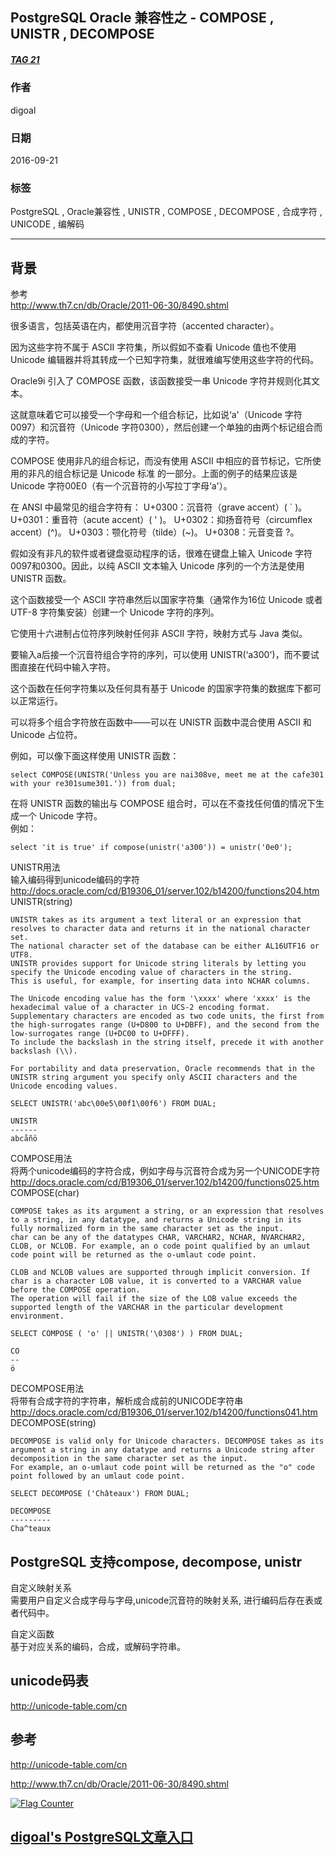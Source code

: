 ## PostgreSQL Oracle 兼容性之 - COMPOSE , UNISTR , DECOMPOSE    
##### [TAG 21](../class/21.md)
            
### 作者           
digoal            
            
### 日期          
2016-09-21          
            
### 标签          
PostgreSQL , Oracle兼容性 , UNISTR , COMPOSE , DECOMPOSE , 合成字符 , UNICODE , 编解码      
            
----          
            
## 背景    
参考    
http://www.th7.cn/db/Oracle/2011-06-30/8490.shtml    
    
很多语言，包括英语在内，都使用沉音字符（accented character）。    
    
因为这些字符不属于 ASCII 字符集，所以假如不查看 Unicode 值也不使用 Unicode 编辑器并将其转成一个已知字符集，就很难编写使用这些字符的代码。     
    
Oracle9i 引入了 COMPOSE 函数，该函数接受一串 Unicode 字符并规则化其文本。    
    
这就意味着它可以接受一个字母和一个组合标记，比如说‘a'（Unicode 字符0097）和沉音符（Unicode 字符0300），然后创建一个单独的由两个标记组合而成的字符。    
    
COMPOSE 使用非凡的组合标记，而没有使用 ASCII 中相应的音节标记，它所使用的非凡的组合标记是 Unicode 标准 的一部分。上面的例子的结果应该是 Unicode 字符00E0（有一个沉音符的小写拉丁字母‘a'）。    
    
在 ANSI 中最常见的组合字符有： U+0300：沉音符（grave accent）( ` )。 U+0301：重音符（acute accent）( ' )。 U+0302：抑扬音符号（circumflex accent）(^)。 U+0303：颚化符号（tilde）(~)。 U+0308：元音变音 ?。    
  
假如没有非凡的软件或者键盘驱动程序的话，很难在键盘上输入 Unicode 字符0097和0300。因此，以纯 ASCII 文本输入 Unicode 序列的一个方法是使用 UNISTR 函数。  
  
这个函数接受一个 ASCII 字符串然后以国家字符集（通常作为16位 Unicode 或者 UTF-8 字符集安装）创建一个 Unicode 字符的序列。  
  
它使用十六进制占位符序列映射任何非 ASCII 字符，映射方式与 Java 类似。   
  
要输入a后接一个沉音符组合字符的序列，可以使用 UNISTR(‘a300')，而不要试图直接在代码中输入字符。  
  
这个函数在任何字符集以及任何具有基于 Unicode 的国家字符集的数据库下都可以正常运行。  
  
可以将多个组合字符放在函数中――可以在 UNISTR 函数中混合使用 ASCII 和 Unicode 占位符。  
  
例如，可以像下面这样使用 UNISTR 函数：  
```
select COMPOSE(UNISTR('Unless you are nai308ve, meet me at the cafe301 with your re301sume301.')) from dual;   
```
  
在将 UNISTR 函数的输出与 COMPOSE 组合时，可以在不查找任何值的情况下生成一个 Unicode 字符。  
例如：   
```
select 'it is true' if compose(unistr('a300')) = unistr('0e0');   
```
  
UNISTR用法    
输入编码得到unicode编码的字符  
http://docs.oracle.com/cd/B19306_01/server.102/b14200/functions204.htm  
UNISTR(string)    
```
UNISTR takes as its argument a text literal or an expression that resolves to character data and returns it in the national character set. 
The national character set of the database can be either AL16UTF16 or UTF8. 
UNISTR provides support for Unicode string literals by letting you specify the Unicode encoding value of characters in the string. 
This is useful, for example, for inserting data into NCHAR columns.

The Unicode encoding value has the form '\xxxx' where 'xxxx' is the hexadecimal value of a character in UCS-2 encoding format. 
Supplementary characters are encoded as two code units, the first from the high-surrogates range (U+D800 to U+DBFF), and the second from the low-surrogates range (U+DC00 to U+DFFF). 
To include the backslash in the string itself, precede it with another backslash (\\).

For portability and data preservation, Oracle recommends that in the UNISTR string argument you specify only ASCII characters and the Unicode encoding values.

SELECT UNISTR('abc\00e5\00f1\00f6') FROM DUAL;

UNISTR
------
abcåñö
```
  
COMPOSE用法  
将两个unicode编码的字符合成，例如字母与沉音符合成为另一个UNICODE字符  
http://docs.oracle.com/cd/B19306_01/server.102/b14200/functions025.htm  
COMPOSE(char)  
```
COMPOSE takes as its argument a string, or an expression that resolves to a string, in any datatype, and returns a Unicode string in its fully normalized form in the same character set as the input. 
char can be any of the datatypes CHAR, VARCHAR2, NCHAR, NVARCHAR2, CLOB, or NCLOB. For example, an o code point qualified by an umlaut code point will be returned as the o-umlaut code point.

CLOB and NCLOB values are supported through implicit conversion. If char is a character LOB value, it is converted to a VARCHAR value before the COMPOSE operation. 
The operation will fail if the size of the LOB value exceeds the supported length of the VARCHAR in the particular development environment.

SELECT COMPOSE ( 'o' || UNISTR('\0308') ) FROM DUAL; 

CO 
-- 
ö 
```
   
DECOMPOSE用法  
将带有合成字符的字符串，解析成合成前的UNICODE字符串  
http://docs.oracle.com/cd/B19306_01/server.102/b14200/functions041.htm  
DECOMPOSE(string)  
```
DECOMPOSE is valid only for Unicode characters. DECOMPOSE takes as its argument a string in any datatype and returns a Unicode string after decomposition in the same character set as the input. 
For example, an o-umlaut code point will be returned as the "o" code point followed by an umlaut code point.

SELECT DECOMPOSE ('Châteaux') FROM DUAL; 

DECOMPOSE
---------
Cha^teaux
```
  
## PostgreSQL 支持compose, decompose, unistr  
自定义映射关系  
需要用户自定义合成字母与字母,unicode沉音符的映射关系, 进行编码后存在表或者代码中。   
  
自定义函数  
基于对应关系的编码，合成，或解码字符串。  
  
## unicode码表
http://unicode-table.com/cn    
  
## 参考
http://unicode-table.com/cn  
  
http://www.th7.cn/db/Oracle/2011-06-30/8490.shtml    
  
  
  
  
<a rel="nofollow" href="http://info.flagcounter.com/h9V1"  ><img src="http://s03.flagcounter.com/count/h9V1/bg_FFFFFF/txt_000000/border_CCCCCC/columns_2/maxflags_12/viewers_0/labels_0/pageviews_0/flags_0/"  alt="Flag Counter"  border="0"  ></a>  
  
  
  
  
## [digoal's PostgreSQL文章入口](https://github.com/digoal/blog/blob/master/README.md "22709685feb7cab07d30f30387f0a9ae")
  
